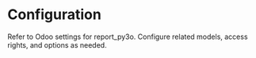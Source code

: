 # Configuration

Refer to Odoo settings for report_py3o. Configure related models, access rights, and options as needed.
